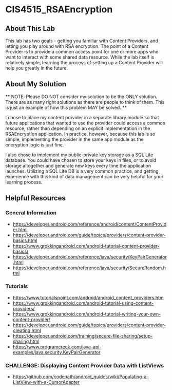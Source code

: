 # CIS4515_RSAEncryption

## About This Lab
This lab has two goals - getting you familiar with Content Providers, and letting you play around
with RSA encryption.  The point of a Content Provider is to provide a common access point for one or
more apps who want to interact with some shared data resource.  While the lab itself is relatively
simple, learning the process of setting up a Content Provider will help you greatly in the future.

## About My Solution
** NOTE: Please DO NOT consider my solution to be the ONLY solution.  There are as many right
solutions as there are people to think of them.  This is just an example of how this problem MAY be
solved. **

I chose to place my content provider in a separate library module so that future applications that
wanted to use the provider could access a common resource, rather than depending on an explicit
implementation in the RSAEncryption application.  In practice, however, because this lab is so simple,
implementing the provider in the same app module as the encryption logic is just fine.

I also chose to implement my public-private key storage as a SQL Lite database.  You could have
chosen to store your keys in files, or to avoid storage altogether and generate new keys every time
the application launches.  Utilizing a SQL Lite DB is a very common practice, and getting experience
with this kind of data management can be very helpful for your learning process.

## Helpful Resources

### General Information
* https://developer.android.com/reference/android/content/ContentProvider.html
* https://developer.android.com/guide/topics/providers/content-provider-basics.html
* https://www.grokkingandroid.com/android-tutorial-content-provider-basics/
* https://developer.android.com/reference/java/security/KeyPairGenerator.html
* https://developer.android.com/reference/java/security/SecureRandom.html

### Tutorials
* https://www.tutorialspoint.com/android/android_content_providers.htm
* https://www.grokkingandroid.com/android-tutorial-using-content-providers/
* https://www.grokkingandroid.com/android-tutorial-writing-your-own-content-provider/
* https://developer.android.com/guide/topics/providers/content-provider-creating.html
* https://developer.android.com/training/secure-file-sharing/setup-sharing.html
* https://www.programcreek.com/java-api-examples/java.security.KeyPairGenerator

### CHALLENGE: Displaying Content Provider Data with ListViews
* https://github.com/codepath/android_guides/wiki/Populating-a-ListView-with-a-CursorAdapter
